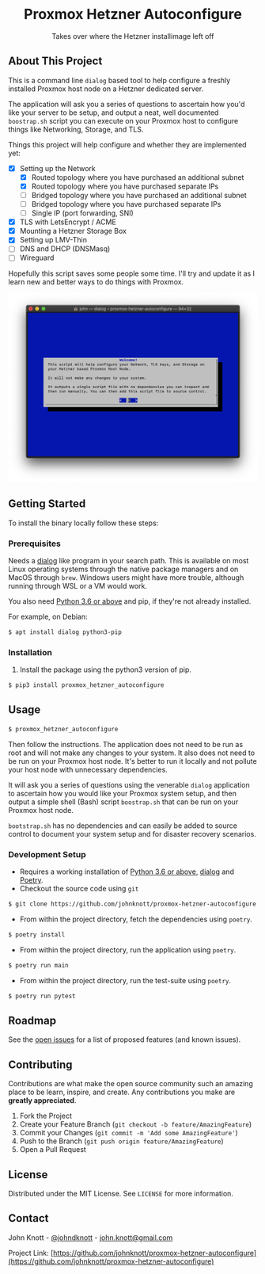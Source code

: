 <!-- PROJECT LOGO -->
<br />
<p align="center">
  <h1 align="center">Proxmox Hetzner Autoconfigure</h1>
  <p align="center">
    Takes over where the Hetzner installimage left off
  </p>
</p>

<!-- ABOUT THE PROJECT -->

## About This Project

This is a command line `dialog` based tool to help configure a freshly installed Proxmox host node on a Hetzner dedicated server.

The application will ask you a series of questions to ascertain how you'd like your server to be setup, and output a neat, well documented `boostrap.sh` script you can execute on your Proxmox host to configure things like Networking, Storage, and TLS.

Things this project will help configure and whether they are implemented yet:

- [x] Setting up the Network
  - [x] Routed topology where you have purchased an additional subnet
  - [x] Routed topology where you have purchased separate IPs
  - [ ] Bridged topology where you have purchased an additional subnet
  - [ ] Bridged topology where you have purchased separate IPs
  - [ ] Single IP (port forwarding, SNI)
- [x] TLS with LetsEncrypt / ACME
- [x] Mounting a Hetzner Storage Box
- [x] Setting up LMV-Thin
- [ ] DNS and DHCP (DNSMasq)
- [ ] Wireguard

Hopefully this script saves some people some time. I'll try and update it as I learn new and better ways to do things with Proxmox.

![Screenshot](https://raw.githubusercontent.com/johnknott/proxmox-hetzner-autoconfigure/master/images/screenshot.png)

<!-- GETTING STARTED -->

## Getting Started

To install the binary locally follow these steps:

### Prerequisites

Needs a [dialog](https://linux.die.net/man/1/dialog) like program in your search path.
This is available on most Linux operating systems through the native package managers and on MacOS through `brew`.
Windows users might have more trouble, although running through WSL or a VM would work.

You also need [Python 3.6 or above](https://www.python.org/) and pip, if they're not already installed.

For example, on Debian:

```sh
$ apt install dialog python3-pip
```

### Installation

1. Install the package using the python3 version of pip.

```sh
$ pip3 install proxmox_hetzner_autoconfigure
```

<!-- USAGE EXAMPLES -->

## Usage

```sh
$ proxmox_hetzner_autoconfigure
```

Then follow the instructions. The application does not need to be run as root and will not make any changes to your system. It also does not need to be run on your Proxmox host node. It's better to run it locally and not pollute your host node with unnecessary dependencies.

It will ask you a series of questions using the venerable `dialog` application to ascertain how you would like your Proxmox system setup, and then output a simple shell (Bash) script `boostrap.sh` that can be run on your Proxmox host node.

`bootstrap.sh` has no dependencies and can easily be added to source control to document your system setup and for disaster recovery scenarios.

### Development Setup

- Requires a working installation of [Python 3.6 or above](https://www.python.org/), [dialog](https://linux.die.net/man/1/dialog) and [Poetry](https://python-poetry.org/).
- Checkout the source code using `git`

```sh
$ git clone https://github.com/johnknott/proxmox-hetzner-autoconfigure.git
```

- From within the project directory, fetch the dependencies using `poetry`.

```sh
$ poetry install
```

- From within the project directory, run the application using `poetry`.

```sh
$ poetry run main
```

- From within the project directory, run the test-suite using `poetry`.

```sh
$ poetry run pytest
```

<!-- ROADMAP -->

## Roadmap

See the [open issues](https://github.com/johnknott/proxmox-hetzner-autoconfigure/issues) for a list of proposed features (and known issues).

<!-- CONTRIBUTING -->

## Contributing

Contributions are what make the open source community such an amazing place to be learn, inspire, and create. Any contributions you make are **greatly appreciated**.

1. Fork the Project
2. Create your Feature Branch (`git checkout -b feature/AmazingFeature`)
3. Commit your Changes (`git commit -m 'Add some AmazingFeature'`)
4. Push to the Branch (`git push origin feature/AmazingFeature`)
5. Open a Pull Request

<!-- LICENSE -->

## License

Distributed under the MIT License. See `LICENSE` for more information.

<!-- CONTACT -->

## Contact

John Knott - [@johndknott](https://twitter.com/johndknott) - john.knott@gmail.com

Project Link: [https://github.com/johnknott/proxmox-hetzner-autoconfigure](https://github.com/johnknott/proxmox-hetzner-autoconfigure)

<!-- MARKDOWN LINKS & IMAGES -->
<!-- https://www.markdownguide.org/basic-syntax/#reference-style-links -->

[product-screenshot]: images/screenshot.png
